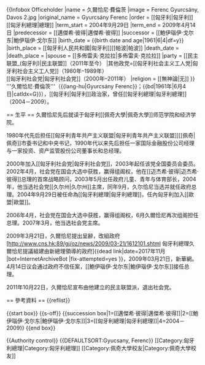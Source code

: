 {{Infobox Officeholder 
|name = 久爾恰尼·費倫茨
|image = Ferenc Gyurcsány, Davos 2.jpg
|original_name = Gyurcsány Ferenc 
|order       = [[匈牙利|匈牙利]][[匈牙利總理|總理]]
|term_start  = 2004年9月29日
|term_end    = 2009年4月14日
|predecessor = [[邁傑希·彼得|邁傑希·彼得]]
|successor   = [[鮑伊瑙伊·戈尔东|鮑伊瑙伊·戈尔东]]
|birth_date  = {{birth date and age|1961|6|4|df=y}}
|birth_place = [[匈牙利人民共和國|匈牙利]][[帕波|帕波]]
|death_date  =
|death_place =
|spouse      = [[多佈雷夫·克拉拉|多佈雷夫·克拉拉]]
|party       = [[民主联盟_(匈牙利)|民主联盟]]（2011年至今）
|其他政党=[[匈牙利社会主义工人党|匈牙利社会主义工人党]]（1980年–1989年）<br>[[匈牙利社会党|匈牙利社会党]]（2000年–2011年）
|religion    = [[無神論|无]]
}}
'''久爾恰尼·費倫茨'''（{{lang-hu|Gyurcsány Ferenc}}；{{bd|1961年|6月4日|catIdx=G}}），[[匈牙利|匈牙利]]政治家，曾任[[匈牙利總理|匈牙利總理]] （2004－2009）。

== 生平 ==
久爾恰尼先后就读于匈牙利[[佩奇大學|佩奇大學]]师范学院和经济学院。

1980年代先后担任[[匈牙利青年共产主义联盟|匈牙利青年共产主义联盟]][[佩奇|佩奇]]市委书记和中央书记，1990年代以来先后担任一家国际金融股份公司经理与一家投资、资产监管股份公司董事长和总经理。

2000年加入[[匈牙利社会党|匈牙利社会党]]，2003年起任该党全国委员会委员。2002年4月，社会党在国会大选中获胜，赢得组阁权，他在[[迈杰希·彼得|迈杰希·彼得]]总理的首席战略顾问，2003年5月出任政府儿童、青年与体育部长，2004年，他当选社会党[[久尔州|久尔州]]主席，同年9月，久尔恰尼当选并就任政府总理。2004年9月29日被任命為[[匈牙利總理|匈牙利總理]]，任內匈牙利加入[[歐盟|歐盟]]。

2006年4月，社会党在国会大选中获胜，赢得组阁权，6月久爾恰尼再次组阁担任总理。2007年3月，他当选社会党主席。

2009年3月21日，久爾恰尼提出呈辭，改組政府<ref>[http://www.cns.hk:89/gj/oz/news/2009/03-21/1612101.shtml 匈牙利總理久爾恰尼提議組建由新總理領導的政府]{{dead link|date=2017年11月 |bot=InternetArchiveBot |fix-attempted=yes }}，2009年03月21日，新華網</ref>。4月14日议会通过政府不信任案，[[鮑伊瑙伊·戈尔东|鮑伊瑙伊·戈尔东]]接任总理。

2011年10月22日，久爾恰尼宣布由他建立的民主联盟派，退出社会党。

== 參考資料 ==
{{reflist}}

{{start box}}
{{s-off}}
{{succession box|1=[[邁傑希·彼得|邁傑希·彼得]]|2=[[鮑伊瑙伊·戈尔东|鮑伊瑙伊·戈尔东]]|3=[[匈牙利總理|匈牙利總理]]|4=2004－2009}}
{{end box}}

{{Authority control}}
{{DEFAULTSORT:Gyucsany, Ferenc}}
[[Category:匈牙利總理|Category:匈牙利總理]]
[[Category:佩奇大學校友|Category:佩奇大學校友]]